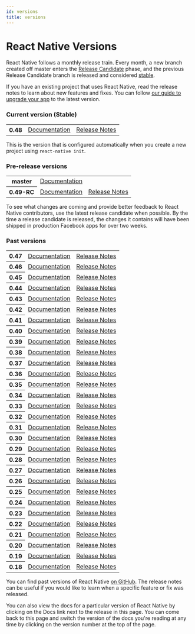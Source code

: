 ```yaml
---
id: versions
title: versions
---
```

<h1>React Native Versions</h1><p>React Native follows a monthly release train. Every month, a new branch created off master enters the <a href="versions.html#rc">Release Candidate</a> phase, and the previous Release Candidate branch is released and considered <a href="versions.html#latest">stable</a>.</p><p>If you have an existing project that uses React Native, read the release notes to learn about new features and fixes. You can follow <a href="/react-native/docs/upgrading.html">our guide to upgrade your app</a> to the latest version.</p><a name="latest"></a><h3>Current version (Stable)</h3><table class="versions"><tbody><tr><th>0.48</th><td><a href="/react-native">Documentation</a></td><td><a href="https://github.com/facebook/react-native/releases/tag/v0.48.0">Release Notes</a></td></tr></tbody></table><p>This is the version that is configured automatically when you create a new project using <code>react-native init</code>.</p><a name="rc"></a><h3>Pre-release versions</h3><table class="versions"><tbody><tr><th>master</th><td><a href="/react-native/releases/next">Documentation</a></td><td></td></tr><tr><th>0.49-RC</th><td><a href="/react-native/releases/0.49">Documentation</a></td><td><a href="https://github.com/facebook/react-native/releases/tag/v0.49.0-rc.0">Release Notes</a></td></tr></tbody></table><p>To see what changes are coming and provide better feedback to React Native contributors, use the latest release candidate when possible. By the time a release candidate is released, the changes it contains will have been shipped in production Facebook apps for over two weeks.</p><a name="archive"></a><h3>Past versions</h3><table class="versions"><tbody><tr><th>0.47</th><td><a href="/react-native/releases/0.47">Documentation</a></td><td><a href="https://github.com/facebook/react-native/releases/tag/v0.47.0">Release Notes</a></td></tr><tr><th>0.46</th><td><a href="/react-native/releases/0.46">Documentation</a></td><td><a href="https://github.com/facebook/react-native/releases/tag/v0.46.0">Release Notes</a></td></tr><tr><th>0.45</th><td><a href="/react-native/releases/0.45">Documentation</a></td><td><a href="https://github.com/facebook/react-native/releases/tag/v0.45.0">Release Notes</a></td></tr><tr><th>0.44</th><td><a href="/react-native/releases/0.44">Documentation</a></td><td><a href="https://github.com/facebook/react-native/releases/tag/v0.44.0">Release Notes</a></td></tr><tr><th>0.43</th><td><a href="/react-native/releases/0.43">Documentation</a></td><td><a href="https://github.com/facebook/react-native/releases/tag/v0.43.0">Release Notes</a></td></tr><tr><th>0.42</th><td><a href="/react-native/releases/0.42">Documentation</a></td><td><a href="https://github.com/facebook/react-native/releases/tag/v0.42.0">Release Notes</a></td></tr><tr><th>0.41</th><td><a href="/react-native/releases/0.41">Documentation</a></td><td><a href="https://github.com/facebook/react-native/releases/tag/v0.41.0">Release Notes</a></td></tr><tr><th>0.40</th><td><a href="/react-native/releases/0.40">Documentation</a></td><td><a href="https://github.com/facebook/react-native/releases/tag/v0.40.0">Release Notes</a></td></tr><tr><th>0.39</th><td><a href="/react-native/releases/0.39">Documentation</a></td><td><a href="https://github.com/facebook/react-native/releases/tag/v0.39.0">Release Notes</a></td></tr><tr><th>0.38</th><td><a href="/react-native/releases/0.38">Documentation</a></td><td><a href="https://github.com/facebook/react-native/releases/tag/v0.38.0">Release Notes</a></td></tr><tr><th>0.37</th><td><a href="/react-native/releases/0.37">Documentation</a></td><td><a href="https://github.com/facebook/react-native/releases/tag/v0.37.0">Release Notes</a></td></tr><tr><th>0.36</th><td><a href="/react-native/releases/0.36">Documentation</a></td><td><a href="https://github.com/facebook/react-native/releases/tag/v0.36.0">Release Notes</a></td></tr><tr><th>0.35</th><td><a href="/react-native/releases/0.35">Documentation</a></td><td><a href="https://github.com/facebook/react-native/releases/tag/v0.35.0">Release Notes</a></td></tr><tr><th>0.34</th><td><a href="/react-native/releases/0.34">Documentation</a></td><td><a href="https://github.com/facebook/react-native/releases/tag/v0.34.0">Release Notes</a></td></tr><tr><th>0.33</th><td><a href="/react-native/releases/0.33">Documentation</a></td><td><a href="https://github.com/facebook/react-native/releases/tag/v0.33.0">Release Notes</a></td></tr><tr><th>0.32</th><td><a href="/react-native/releases/0.32">Documentation</a></td><td><a href="https://github.com/facebook/react-native/releases/tag/v0.32.0">Release Notes</a></td></tr><tr><th>0.31</th><td><a href="/react-native/releases/0.31">Documentation</a></td><td><a href="https://github.com/facebook/react-native/releases/tag/v0.31.0">Release Notes</a></td></tr><tr><th>0.30</th><td><a href="/react-native/releases/0.30">Documentation</a></td><td><a href="https://github.com/facebook/react-native/releases/tag/v0.30.0">Release Notes</a></td></tr><tr><th>0.29</th><td><a href="/react-native/releases/0.29">Documentation</a></td><td><a href="https://github.com/facebook/react-native/releases/tag/v0.29.0">Release Notes</a></td></tr><tr><th>0.28</th><td><a href="/react-native/releases/0.28">Documentation</a></td><td><a href="https://github.com/facebook/react-native/releases/tag/v0.28.0">Release Notes</a></td></tr><tr><th>0.27</th><td><a href="/react-native/releases/0.27">Documentation</a></td><td><a href="https://github.com/facebook/react-native/releases/tag/v0.27.0">Release Notes</a></td></tr><tr><th>0.26</th><td><a href="/react-native/releases/0.26">Documentation</a></td><td><a href="https://github.com/facebook/react-native/releases/tag/v0.26.0">Release Notes</a></td></tr><tr><th>0.25</th><td><a href="/react-native/releases/0.25">Documentation</a></td><td><a href="https://github.com/facebook/react-native/releases/tag/v0.25.0">Release Notes</a></td></tr><tr><th>0.24</th><td><a href="/react-native/releases/0.24">Documentation</a></td><td><a href="https://github.com/facebook/react-native/releases/tag/v0.24.0">Release Notes</a></td></tr><tr><th>0.23</th><td><a href="/react-native/releases/0.23">Documentation</a></td><td><a href="https://github.com/facebook/react-native/releases/tag/v0.23.0">Release Notes</a></td></tr><tr><th>0.22</th><td><a href="/react-native/releases/0.22">Documentation</a></td><td><a href="https://github.com/facebook/react-native/releases/tag/v0.22.0">Release Notes</a></td></tr><tr><th>0.21</th><td><a href="/react-native/releases/0.21">Documentation</a></td><td><a href="https://github.com/facebook/react-native/releases/tag/v0.21.0">Release Notes</a></td></tr><tr><th>0.20</th><td><a href="/react-native/releases/0.20">Documentation</a></td><td><a href="https://github.com/facebook/react-native/releases/tag/v0.20.0">Release Notes</a></td></tr><tr><th>0.19</th><td><a href="/react-native/releases/0.19">Documentation</a></td><td><a href="https://github.com/facebook/react-native/releases/tag/v0.19.0">Release Notes</a></td></tr><tr><th>0.18</th><td><a href="/react-native/releases/0.18">Documentation</a></td><td><a href="https://github.com/facebook/react-native/releases/tag/v0.18.0">Release Notes</a></td></tr></tbody></table><p>You can find past versions of React Native <a href="https://github.com/facebook/react-native/releases">on GitHub</a>. The release notes can be useful if you would like to learn when a specific feature or fix was released.</p><p>You can also view the docs for a particular version of React Native by clicking on the Docs link next to the release in this page. You can come back to this page and switch the version of the docs you're reading at any time by clicking on the version number at the top of the page.</p>